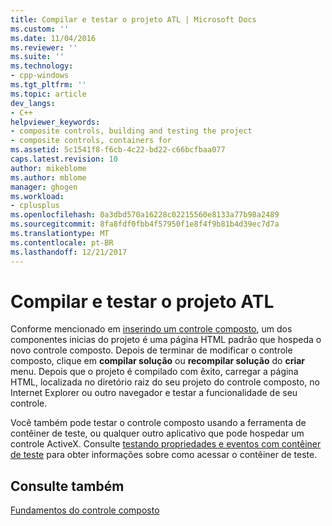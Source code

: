 ```yaml
---
title: Compilar e testar o projeto ATL | Microsoft Docs
ms.custom: ''
ms.date: 11/04/2016
ms.reviewer: ''
ms.suite: ''
ms.technology:
- cpp-windows
ms.tgt_pltfrm: ''
ms.topic: article
dev_langs:
- C++
helpviewer_keywords:
- composite controls, building and testing the project
- composite controls, containers for
ms.assetid: 5c1541f8-f6cb-4c22-bd22-c66bcfbaa077
caps.latest.revision: 10
author: mikeblome
ms.author: mblome
manager: ghogen
ms.workload:
- cplusplus
ms.openlocfilehash: 0a3dbd570a16228c02215560e8133a77b98a2489
ms.sourcegitcommit: 8fa8fdf0fbb4f57950f1e8f4f9b81b4d39ec7d7a
ms.translationtype: MT
ms.contentlocale: pt-BR
ms.lasthandoff: 12/21/2017
---
```

# <a name="building-and-testing-the-atl-project"></a>Compilar e testar o projeto ATL
Conforme mencionado em [inserindo um controle composto](../atl/inserting-a-composite-control.md), um dos componentes inicias do projeto é uma página HTML padrão que hospeda o novo controle composto. Depois de terminar de modificar o controle composto, clique em **compilar solução** ou **recompilar solução** do **criar** menu. Depois que o projeto é compilado com êxito, carregar a página HTML, localizada no diretório raiz do seu projeto do controle composto, no Internet Explorer ou outro navegador e testar a funcionalidade de seu controle.  
  
 Você também pode testar o controle composto usando a ferramenta de contêiner de teste, ou qualquer outro aplicativo que pode hospedar um controle ActiveX. Consulte [testando propriedades e eventos com contêiner de teste](../mfc/testing-properties-and-events-with-test-container.md) para obter informações sobre como acessar o contêiner de teste.  
  
## <a name="see-also"></a>Consulte também  
 [Fundamentos do controle composto](../atl/atl-composite-control-fundamentals.md)


